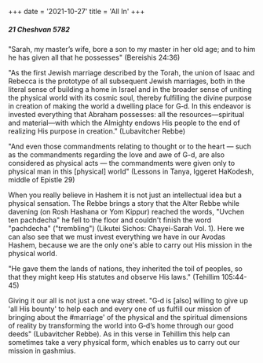+++
date = '2021-10-27'
title = 'All In'
+++

##### 21 Cheshvan 5782

"Sarah, my master’s wife, bore a son to my master in her old age; and to him he has given all that he possesses" (Bereishis 24:36)

"As the first Jewish marriage described by the Torah, the union of Isaac and Rebecca is the prototype of all subsequent Jewish marriages, both in the literal sense of building a home in Israel and in the broader sense of uniting the physical world with its cosmic soul, thereby fulfilling the divine purpose in creation of making the world a dwelling place for G‑d. In this endeavor is invested everything that Abraham possesses: all the resources—spiritual and material—with which the Almighty endows His people to the end of realizing His purpose in creation." (Lubavitcher Rebbe)

"And even those commandments relating to thought or to the heart — such as the commandments regarding the love and awe of G-d, are also considered as physical acts —  the commandments were given only to physical man in this [physical] world" (Lessons in Tanya, Iggeret HaKodesh, middle of Epistle 29)

When you really believe in Hashem it is not just an intellectual idea but a physical sensation. The Rebbe brings a story that the Alter Rebbe while davening (on Rosh Hashana or Yom Kippur) reached the words, "Uvchen ten pachdecha" he fell to the floor and couldn't finish the word "pachdecha" ("trembling") (Likutei Sichos: Chayei-Sarah Vol. 1). Here we can also see that we must invest everything we have in our Avodas Hashem, because we are the only one's able to carry out His mission in the physical world.

"He gave them the lands of nations, they inherited the toil of peoples, so that they might keep His statutes and observe His laws." (Tehillim 105:44-45)

Giving it our all is not just a one way street. "G‑d is [also] willing to give up 'all His bounty' to help each and every one of us fulfill our mission of bringing about the #marriage' of the physical and the spiritual dimensions of reality by transforming the world into G‑d’s home through our good deeds" (Lubavitcher Rebbe). As in this verse in Tehillim this help can sometimes take a very physical form, which enables us to carry out our mission in gashmius.
